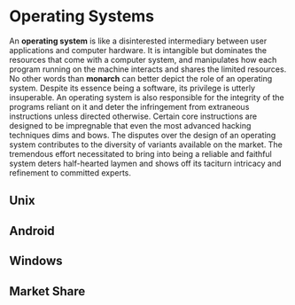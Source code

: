 # Operating Systems

An **operating system** is like a disinterested intermediary between user applications and computer hardware. It is intangible but dominates the resources that come with a computer system, and manipulates how each program running on the machine interacts and shares the limited resources. No other words than **monarch** can better depict the role of an operating system. Despite its essence being a software, its privilege is utterly insuperable. An operating system is also responsible for the integrity of the programs reliant on it and deter the infringement from extraneous instructions unless directed otherwise. Certain core instructions are designed to be impregnable that even the most advanced hacking techniques dims and bows. The disputes over the design of an operating system contributes to the diversity of variants available on the market. The tremendous effort necessitated to bring into being a reliable and faithful system deters half-hearted laymen and shows off its taciturn intricacy and refinement to committed experts.

## Unix

## Android

## Windows

## Market Share


